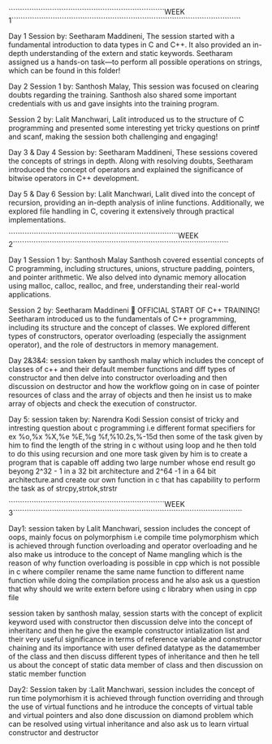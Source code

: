 ````````````````````````````````````````````````````````````````````WEEK 1````````````````````````````````````````````````````````````````````````````````````````````````````

Day 1
Session by: Seetharam Maddineni,
The session started with a fundamental introduction to data types in C and C++. It also provided an in-depth understanding of the extern and static keywords. Seetharam assigned us a hands-on task—to perform all possible operations on strings, which can be found in this folder!


Day 2
Session 1 by: Santhosh Malay,
This session was focused on clearing doubts regarding the training. Santhosh also shared some important credentials with us and gave insights into the training program.


Session 2 by: Lalit Manchwari,
Lalit introduced us to the structure of C programming and presented some interesting yet tricky questions on printf and scanf, making the session both challenging and engaging!


Day 3 & Day 4
Session by: Seetharam Maddineni,
These sessions covered the concepts of strings in depth. Along with resolving doubts, Seetharam introduced the concept of operators and explained the significance of bitwise operators in C++ development.


Day 5 & Day 6
Session by: Lalit Manchwari,
Lalit dived into the concept of recursion, providing an in-depth analysis of inline functions. Additionally, we explored file handling in C, covering it extensively through practical implementations.

``````````````````````````````````````````````````````````````````````````WEEK 2``````````````````````````````````````````````````````````````````````````````````````````````

Day 1
Session 1 by: Santhosh Malay
Santhosh covered essential concepts of C programming, including structures, unions, structure padding, pointers, and pointer arithmetic. We also delved into dynamic memory allocation using malloc, calloc, realloc, and free, understanding their real-world applications.


Session 2 by: Seetharam Maddineni
🚀 OFFICIAL START OF C++ TRAINING!
Seetharam introduced us to the fundamentals of C++ programming, including its structure and the concept of classes. We explored different types of constructors, operator overloading (especially the assignment operator), and the role of destructors in memory management.

Day 2&3&4:
session taken by santhosh malay which includes the concept of classes of c++ and their default member functions and diff types of constructor and then delve into constructor overloading and then discussion on destructor and how the workflow going on in case of pointer resources of class and the array of objects and then he insist us to make array of objects and check the execution of constructor.



Day 5:
session taken by: Narendra Kodi
Session consist of tricky and intresting question about c programming i.e different format specifiers for ex %o,%x %X,%e %E,%g %f,%10.2s,%-15d
then some of the task given by him to find the length of the string in c without using loop and he then told to do this using recursion and one more task given by him is to create a program that is capable off adding two large number whose end result go beyong 2^32 - 1 in a 32 bit architecture and 2^64 -1 in a 64 bit architecture.and create our own function in c that has capability to perform the task as of strcpy,strtok,strstr

````````````````````````````````````````````````````````````````````WEEK 3````````````````````````````````````````````````````````````````````````````````````````````````````

Day1: 
session taken by Lalit Manchwari,
session includes the concept of oops, mainly focus on polymorphism i.e compile time polymorphism which is achieved through function overloading and operator overloading and he also make us introduce to the concept of Name mangling which is the reason of why function overloading is possible in cpp which is not possible in c where compiler rename the same name function to different name function while doing the compilation process and he also ask us a question that why should we write extern before using c librabry when using in cpp file 

session taken by santhosh malay,
session starts with the concept of explicit keyword used with constructor then discussion delve into the concept of inheritanc and then he give the example constructor intialization list and their very useful significance in terms of reference variable and constructor chaining and its importance with user defined datatype as the datamember of the class and then discuss different types of inheritance and then he tell us about the concept of static data member of class and then discussion on static member function


Day2:
Session taken by :Lalit Manchwari,
session includes the concept of run time polymorhism it is achieved through function overriding and through the use of virtual functions and he introduce the concepts of virtual table and virtual pointers and also done discussion on diamond problem which can be resolved using virtual inheritance and also ask us to learn virtual constructor and destructor 
